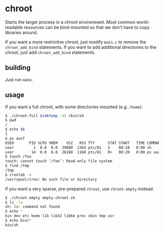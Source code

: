 
# chroot

Starts the target process in a chroot environment.  Most common world-readable resources can be bind-mounted so that we don't have to copy libraries around.

If you want a more restrictive chroot, just modify `main.c` to remove the `chroot_add_bind` statements.  If you want to add additional directories to the chroot, just add `chroot_add_bind` statements.

## building

Just run `make`.

## usage

If you want a full chroot, with some directories mounted (e.g. `/home`):

```sh
$ ./chroot-full $(mktemp -d) /bin/sh
$ pwd
/
$ echo $$
1
$ ps auxf
USER       PID %CPU %MEM    VSZ   RSS TTY      STAT START   TIME COMMAND
user         1  0.0  0.0  29080  2364 pts/81   S    00:18   0:00 sh
user        14  0.0  0.0  26188  1168 pts/81   R+   00:20   0:00 ps auxf
$ touch /foo
touch: cannot touch ‘/foo’: Read-only file system
$ find /tmp
/tmp
$ crontab -e
/var/spool/cron: No such file or directory
```

If you want a very sparse, pre-prepared `chroot`, use `chroot-empty` instead.

```sh
$ ./chroot-empty empty-chroot sh
$ ls -la
sh: ls: command not found
$ echo *
bin dev etc home lib lib32 lib64 proc sbin tmp usr
$ echo bin/*
bin/sh
```
